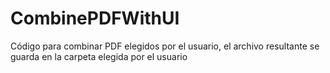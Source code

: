 # CombinePDFWithUI
Código para combinar PDF elegidos por el usuario, el archivo resultante se guarda en la carpeta elegida por el usuario
